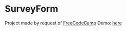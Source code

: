 # SurveyForm
Project made by request of [FreeCodeCamp](https://freecodecamp.org)
Demo: [here](https://buisytu.github.io/SurveyForm/)
